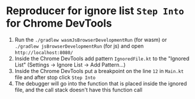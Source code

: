# Reproducer for ignore list `Step Into` for Chrome DevTools

1. Run the `./gradlew wasmJsBrowserDevelopmentRun` (for wasm) or `./gradlew jsBrowserDevelopmentRun` (for js) and open `http://localhost:8080/`
2. Inside the Chrome DevTools add pattern `IgnoredFile.kt` to the "Ignored List" (Settings -> Ignore List -> Add Pattern...)
3. Inside the Chrome DevTools put a breakpoint on the line `12` in `Main.kt` file and after stop click `Step Into`
4. The debugger will go into the function that is placed inside the ignored file, and the call stack doesn't have this function call
